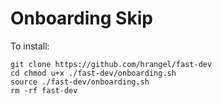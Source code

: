 # Onboarding Skip #

To install:

```
git clone https://github.com/hrangel/fast-dev
cd chmod u+x ./fast-dev/onboarding.sh
source ./fast-dev/onboarding.sh
rm -rf fast-dev
```